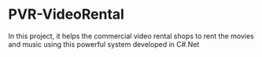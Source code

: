 PVR-VideoRental
===============

In this project, it helps the commercial video rental shops to rent the movies and music using this powerful system developed in C#.Net 
